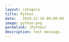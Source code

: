 ```yaml
---
layout: category
title: Python
date:   2019-12-16 09:00:00
image: python.png
permalink: /Python/
description: test message.
---
```

